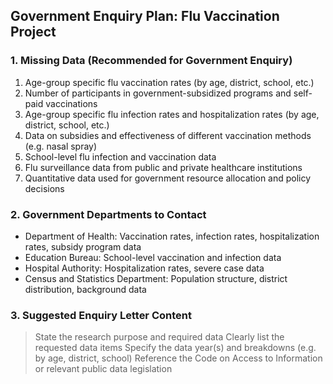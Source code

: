 

## Government Enquiry Plan: Flu Vaccination Project

### 1. Missing Data (Recommended for Government Enquiry)
1. Age-group specific flu vaccination rates (by age, district, school, etc.)
2. Number of participants in government-subsidized programs and self-paid vaccinations
3. Age-group specific flu infection rates and hospitalization rates (by age, district, school, etc.)
4. Data on subsidies and effectiveness of different vaccination methods (e.g. nasal spray)
5. School-level flu infection and vaccination data
6. Flu surveillance data from public and private healthcare institutions
7. Quantitative data used for government resource allocation and policy decisions

### 2. Government Departments to Contact
- Department of Health: Vaccination rates, infection rates, hospitalization rates, subsidy program data
- Education Bureau: School-level vaccination and infection data
- Hospital Authority: Hospitalization rates, severe case data
- Census and Statistics Department: Population structure, district distribution, background data

### 3. Suggested Enquiry Letter Content
> State the research purpose and required data
> Clearly list the requested data items
> Specify the data year(s) and breakdowns (e.g. by age, district, school)
> Reference the Code on Access to Information or relevant public data legislation
